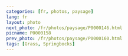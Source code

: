 ```yaml
---
categories: [fr, photos, paysage]
lang: fr
layout: photo
next_photo: /fr/photos/paysage/P0000146.html
picname: P0000158
prev_photo: /fr/photos/paysage/P0000160.html
tags: [Grass, Springbocks]
---
```


